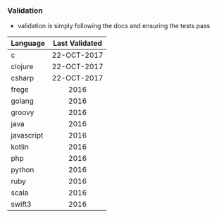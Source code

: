 
### Validation

* validation is simply following the docs and ensuring the tests pass

| Language     | Last Validated |
| -------------|:-------------:|
| c            | 22-OCT-2017 |
| clojure      | 22-OCT-2017 |
| csharp       | 22-OCT-2017 |
| frege        | 2016 |
| golang       | 2016 |
| groovy       | 2016 |
| java         | 2016 |
| javascript   | 2016 |
| kotlin       | 2016 |
| php          | 2016 |
| python       | 2016 |
| ruby         | 2016 |
| scala        | 2016 |
| swift3       | 2016 |

